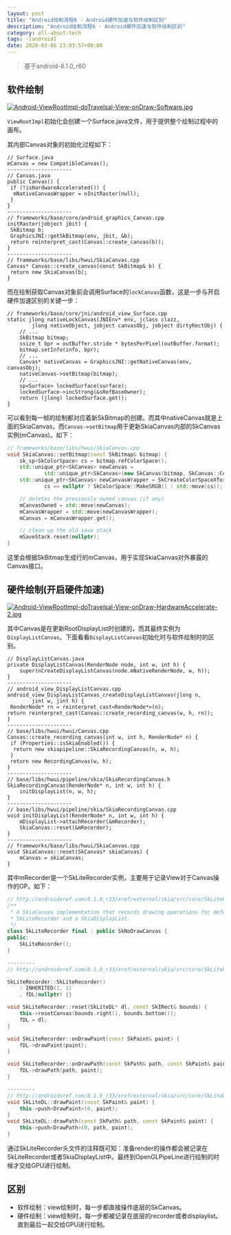 ```yaml
---
layout: post
title: "Android绘制流程6 - Android硬件加速与软件绘制区别"
description: "Android绘制流程6 - Android硬件加速与软件绘制区别"
category: all-about-tech
tags: -[android]
date: 2020-03-06 23:03:57+00:00
---
```


> 基于android-8.1.0_r60

## 软件绘制

[![Android-ViewRootImpl-doTravelsal-View-onDraw-Software.jpg](https://j.mp/2PMNftt)](https://j.mp/2PU6MYV)

`ViewRootImpl`初始化会创建一个Surface.java文件，用于提供整个绘制过程中的画布。

其内部Canvas对象的初始化过程如下：

```
// Surface.java
mCanvas = new CompatibleCanvas();
---------------------
// Canvas.java
public Canvas() {
 if (!isHardwareAccelerated()) {
  mNativeCanvasWrapper = nInitRaster(null);
 }
}
---------------------
// frameworks/base/core/android_graphics_Canvas.cpp
initRaster(jobject jbit) {
 SkBitmap b;
 GraphicsJNI::getSkBitmap(env, jbit, &b);
 return reinterpret_cast(Canvas::create_canvas(b));
}
---------------------
// frameworks/base/libs/hwui/SkiaCanvas.cpp
Canvas* Canvas::create_canvas(const SkBitmap& b) {
 return new SkiaCanvas(b);
}
```

而在绘制获取Canvas对象前会调用Surface的`lockCanvas`函数，这是一步与开启硬件加速区别的关键一步：

```
// frameworks/base/core/jni/android_view_Surface.cpp
static jlong nativeLockCanvas(JNIEnv* env, jclass clazz,
        jlong nativeObject, jobject canvasObj, jobject dirtyRectObj) {
    // ...
    SkBitmap bitmap;
    ssize_t bpr = outBuffer.stride * bytesPerPixel(outBuffer.format);
    bitmap.setInfo(info, bpr);
    // ...
    Canvas* nativeCanvas = GraphicsJNI::getNativeCanvas(env, canvasObj);
    nativeCanvas->setBitmap(bitmap);
    // ...
    sp<Surface> lockedSurface(surface);
    lockedSurface->incStrong(&sRefBaseOwner);
    return (jlong) lockedSurface.get();
}
```

可以看到每一帧的绘制都对应着新SkBitmap的创建。而其中nativeCanvas就是上面的SkiaCanvas，而`Canvas->setBitmap`用于更新SkiaCanvas内部的SkCanvas实例(mCanvas)。如下：

```cpp
// frameworks/base/libs/hwui/SkiaCanvas.cpp
void SkiaCanvas::setBitmap(const SkBitmap& bitmap) {
    sk_sp<SkColorSpace> cs = bitmap.refColorSpace();
    std::unique_ptr<SkCanvas> newCanvas =
            std::unique_ptr<SkCanvas>(new SkCanvas(bitmap, SkCanvas::ColorBehavior::kLegacy));
    std::unique_ptr<SkCanvas> newCanvasWrapper = SkCreateColorSpaceXformCanvas(newCanvas.get(),
            cs == nullptr ? SkColorSpace::MakeSRGB() : std::move(cs));

    // deletes the previously owned canvas (if any)
    mCanvasOwned = std::move(newCanvas);
    mCanvasWrapper = std::move(newCanvasWrapper);
    mCanvas = mCanvasWrapper.get();

    // clean up the old save stack
    mSaveStack.reset(nullptr);
}
```

这里会根据SkBitmap生成行的mCanvas，用于实现SkiaCanvas对外暴露的Canvas接口。

## 硬件绘制(开启硬件加速)

[![Android-ViewRootImpl-doTravelsal-View-onDraw-HardwareAccelerate-2.jpg](https://j.mp/2U9CtPs)](https://j.mp/3aSl9VB)

其中Canvas是在更新RootDisplayList时创建的，而其最终实例为`DisplayListCanvas`。下面看看`DisplayListCanvas`初始化时与软件绘制时的区别。

```
// DisplayListCanvas.java
private DisplayListCanvas(RenderNode node, int w, int h) {
    super(nCreateDisplayListCanvas(node.mNativeRenderNode, w, h));
}
---------------------
// android_view_DisplayListCanvas.cpp
android_view_DisplayListCanvas_createDisplayListCanvas(jlong n,
        jint w, jint h) {
 RenderNode* rn = reinterpret_cast<RenderNode*>(n);
return reinterpret_cast(Canvas::create_recording_canvas(w, h, rn));
}
---------------------
// base/libs/hwui/hwui/Canvas.cpp
Canvas::create_recording_canvas(int w, int h, RenderNode* n) {
 if (Properties::isSkiaEnabled()) {
  return new skiapipeline::SkiaRecordingCanvas(n, w, h);
 }
 return new RecordingCanvas(w, h);
}
---------------------
// base/libs/hwui/pipeline/skia/SkiaRecordingCanvas.h
SkiaRecordingCanvas(RenderNode* n, int w, int h) {
    initDisplayList(n, w, h);
}
---------------------
// base/libs/hwui/pipeline/skia/SkiaRecordingCanvas.cpp
void initDisplayList(RenderNode* n, int w, int h) {
    mDisplayList->attachRecorder(&mRecorder);
    SkiaCanvas::reset(&mRecorder);
}
---------------------
// frameworks/base/libs/hwui/SkiaCanvas.cpp
void SkiaCanvas::reset(SkCanvas* skiaCanvas) {
    mCanvas = skiaCanvas;
}
```

其中mRecorder是一个SkLiteRecorder实例，主要用于记录View对于Canvas操作的OP。如下：


```cpp
// http://androidxref.com/8.1.0_r33/xref/external/skia/src/core/SkLiteRecorder.h
/**
 * A SkiaCanvas implementation that records drawing operations for deferred rendering backed by a
 * SkLiteRecorder and a SkiaDisplayList.
 */
class SkLiteRecorder final : public SkNoDrawCanvas {
public:
    SkLiteRecorder();
}

---------
// http://androidxref.com/8.1.0_r33/xref/external/skia/src/core/SkLiteRecorder.cpp

SkLiteRecorder::SkLiteRecorder()
    : INHERITED(1, 1)
    , fDL(nullptr) {}

void SkLiteRecorder::reset(SkLiteDL* dl, const SkIRect& bounds) {
    this->resetCanvas(bounds.right(), bounds.bottom());
    fDL = dl;
}

void SkLiteRecorder::onDrawPaint(const SkPaint& paint) {
    fDL->drawPaint(paint);
}

void SkLiteRecorder::onDrawPath(const SkPath& path, const SkPaint& paint) {
    fDL->drawPath(path, paint);
}

---------
// http://androidxref.com/8.1.0_r33/xref/external/skia/src/core/SkLiteDL.cpp
void SkLiteDL::drawPaint(const SkPaint& paint) {
    this->push<DrawPaint>(0, paint);
}
void SkLiteDL::drawPath(const SkPath& path, const SkPaint& paint) {
    this->push<DrawPath>(0, path, paint);
}
```

通过SkLiteRecorder头文件的注释既可知：准备render的操作都会被记录在SkLiteRecorder或者SkiaDisplayList中。最终到OpenGLPipeLine进行绘制的时候才交给GPU进行绘制。

## 区别

- 软件绘制：view绘制时，每一步都直接操作底层的SkCanvas。
- 硬件绘制：view绘制时，每一步都被记录在底层的recorder或者displaylist。直到最后一起交给GPU进行绘制。